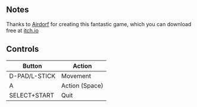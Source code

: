 ## Notes

Thanks to [Airdorf](https://airdorf.itch.io) for creating this fantastic game, which you can download free at [itch.io](https://airdorf.itch.io/thewind)


## Controls

| Button        | Action         |
| ------------- | -------------- |
| D-PAD/L-STICK | Movement       |
| A             | Action (Space) |
| SELECT+START  | Quit           |
